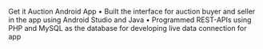 Get it Auction Android App
•	Built the interface for auction buyer and seller in the app using Android Studio and Java
•	Programmed REST-APIs using PHP and MySQL as the database for developing live data connection for app
